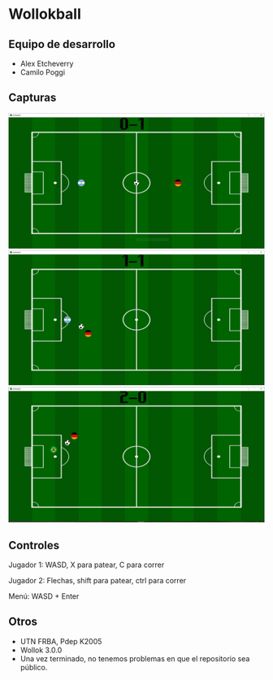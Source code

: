 # Wollokball 

## Equipo de desarrollo

- Alex Etcheverry
- Camilo Poggi


## Capturas

![cap1](https://github.com/pdepviernestm/2023-tpgame-milanesa/blob/master/assets/Captura.PNG)
![cap2](https://github.com/pdepviernestm/2023-tpgame-milanesa/blob/master/assets/cap2.PNG)
![cap3](https://github.com/pdepviernestm/2023-tpgame-milanesa/blob/master/assets/cap3.PNG)

## Controles

Jugador 1: WASD, X para patear, C para correr  


Jugador 2: Flechas, shift para patear, ctrl para correr

Menú: WASD + Enter

## Otros

- UTN FRBA, Pdep K2005
- Wollok 3.0.0
- Una vez terminado, no tenemos problemas en que el repositorio sea público.
